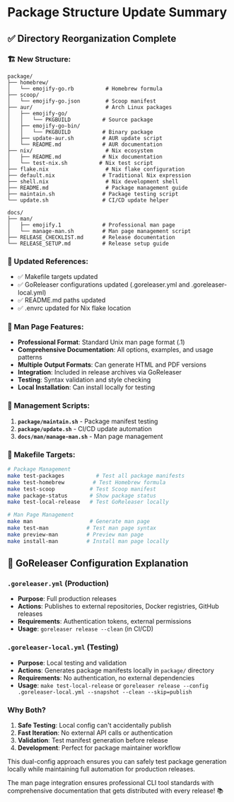 # Package Structure Update Summary

## ✅ Directory Reorganization Complete

### **🏗️ New Structure:**

```
package/
├── homebrew/
│   └── emojify-go.rb          # Homebrew formula
├── scoop/
│   └── emojify-go.json        # Scoop manifest
├── aur/                       # Arch Linux packages
│   ├── emojify-go/
│   │   └── PKGBUILD          # Source package
│   ├── emojify-go-bin/
│   │   └── PKGBUILD          # Binary package
│   ├── update-aur.sh         # AUR update script
│   └── README.md             # AUR documentation
├── nix/                       # Nix ecosystem
│   ├── README.md             # Nix documentation
│   └── test-nix.sh          # Nix test script
├── flake.nix                  # Nix flake configuration
├── default.nix               # Traditional Nix expression
├── shell.nix                  # Nix development shell
├── README.md                  # Package management guide
├── maintain.sh               # Package testing script
└── update.sh                 # CI/CD update helper

docs/
├── man/
│   ├── emojify.1             # Professional man page
│   └── manage-man.sh         # Man page management script
├── RELEASE_CHECKLIST.md      # Release documentation
└── RELEASE_SETUP.md          # Release setup guide
```

### **📝 Updated References:**

-   ✅ Makefile targets updated
-   ✅ GoReleaser configurations updated (.goreleaser.yml and .goreleaser-local.yml)
-   ✅ README.md paths updated
-   ✅ .envrc updated for Nix flake location

### **📖 Man Page Features:**

-   **Professional Format**: Standard Unix man page format (.1)
-   **Comprehensive Documentation**: All options, examples, and usage patterns
-   **Multiple Output Formats**: Can generate HTML and PDF versions
-   **Integration**: Included in release archives via GoReleaser
-   **Testing**: Syntax validation and style checking
-   **Local Installation**: Can install locally for testing

### **🔧 Management Scripts:**

1. **`package/maintain.sh`** - Package manifest testing
2. **`package/update.sh`** - CI/CD update automation
3. **`docs/man/manage-man.sh`** - Man page management

### **🎯 Makefile Targets:**

```bash
# Package Management
make test-packages          # Test all package manifests
make test-homebrew         # Test Homebrew formula
make test-scoop           # Test Scoop manifest
make package-status       # Show package status
make test-local-release   # Test GoReleaser locally

# Man Page Management
make man                  # Generate man page
make test-man            # Test man page syntax
make preview-man         # Preview man page
make install-man         # Install man page locally
```

## 🤔 GoReleaser Configuration Explanation

### **`.goreleaser.yml` (Production)**

-   **Purpose**: Full production releases
-   **Actions**: Publishes to external repositories, Docker registries, GitHub releases
-   **Requirements**: Authentication tokens, external permissions
-   **Usage**: `goreleaser release --clean` (in CI/CD)

### **`.goreleaser-local.yml` (Testing)**

-   **Purpose**: Local testing and validation
-   **Actions**: Generates package manifests locally in `package/` directory
-   **Requirements**: No authentication, no external dependencies
-   **Usage**: `make test-local-release` or `goreleaser release --config .goreleaser-local.yml --snapshot --clean --skip=publish`

### **Why Both?**

1. **Safe Testing**: Local config can't accidentally publish
2. **Fast Iteration**: No external API calls or authentication
3. **Validation**: Test manifest generation before release
4. **Development**: Perfect for package maintainer workflow

This dual-config approach ensures you can safely test package generation locally while maintaining full automation for production releases.

The man page integration ensures professional CLI tool standards with comprehensive documentation that gets distributed with every release! 📚
